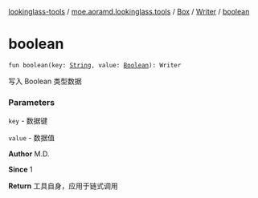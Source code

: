 [lookinglass-tools](../../../index.md) / [moe.aoramd.lookinglass.tools](../../index.md) / [Box](../index.md) / [Writer](index.md) / [boolean](./boolean.md)

# boolean

`fun boolean(key: `[`String`](https://kotlinlang.org/api/latest/jvm/stdlib/kotlin/-string/index.html)`, value: `[`Boolean`](https://kotlinlang.org/api/latest/jvm/stdlib/kotlin/-boolean/index.html)`): Writer`

写入 Boolean 类型数据

### Parameters

`key` - 数据键

`value` - 数据值

**Author**
M.D.

**Since**
1

**Return**
工具自身，应用于链式调用

